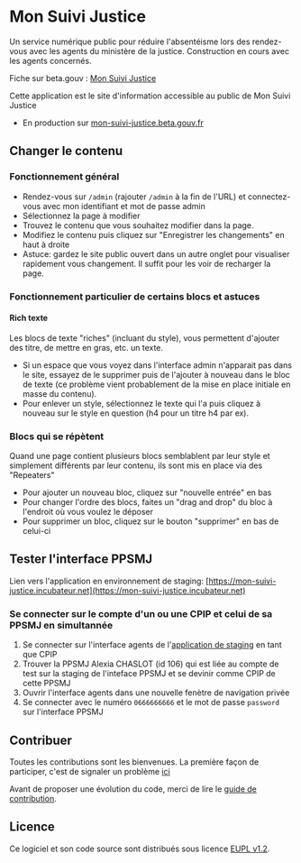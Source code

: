 # Mon Suivi Justice

Un service numérique public pour réduire l'absentéisme lors des rendez-vous avec les agents du ministère de la justice. Construction en cours avec les agents concernés.

Fiche sur beta.gouv : [Mon Suivi Justice](https://beta.gouv.fr/startups/justif.html)

Cette application est le site d'information accessible au public de Mon Suivi Justice

- En production sur [mon-suivi-justice.beta.gouv.fr](https://www.mon-suivi-justice.beta.gouv.fr)

## Changer le contenu
### Fonctionnement général

- Rendez-vous sur `/admin` (rajouter `/admin` à la fin de l'URL) et connectez-vous avec mon identifiant et mot de passe admin
- Sélectionnez la page à modifier
- Trouvez le contenu que vous souhaitez modifier dans la page.
- Modifiez le contenu puis cliquez sur "Enregistrer les changements" en haut à droite
- Astuce: gardez le site public ouvert dans un autre onglet pour visualiser rapidement vous changement. Il suffit pour les voir de recharger la page.

### Fonctionnement particulier de certains blocs et astuces

#### Rich texte

Les blocs de texte "riches" (incluant du style), vous permettent d'ajouter des titre, de mettre en gras, etc. un texte.

- Si un espace que vous voyez dans l'interface admin n'apparait pas dans le site, essayez de le supprimer puis de l'ajouter à nouveau dans le bloc de texte (ce problème vient probablement de la mise en place initiale en masse du contenu).
- Pour enlever un style, sélectionnez le texte qui l'a puis cliquez à nouveau sur le style en question (h4 pour un titre h4 par ex).

### Blocs qui se répètent

Quand une page contient plusieurs blocs semblablent par leur style et simplement différents par leur contenu, ils sont mis en place via des "Repeaters"

- Pour ajouter un nouveau bloc, cliquez sur "nouvelle entrée" en bas
- Pour changer l'ordre des blocs, faites un "drag and drop" du bloc à l'endroit où vous voulez le déposer
- Pour supprimer un bloc, cliquez sur le bouton "supprimer" en bas de celui-ci

## Tester l'interface PPSMJ

Lien vers l'application en environnement de staging: [https://mon-suivi-justice.incubateur.net](https://mon-suivi-justice.incubateur.net)
### Se connecter sur le compte d'un ou une CPIP et celui de sa PPSMJ en simultannée

1. Se connecter sur l'interface agents de l'[application de staging](https://mon-suivi-justice.incubateur.net) en tant que CPIP
2. Trouver la PPSMJ Alexia CHASLOT (id 106) qui est liée au compte de test sur la staging de l'inteface PPSMJ et se devinir comme CPIP de cette PPSMJ
3. Ouvrir l'interface agents dans une nouvelle fenètre de navigation privée
4. Se connecter avec le numéro `0666666666` et le mot de passe `password` sur l'interface PPSMJ

## Contribuer

Toutes les contributions sont les bienvenues. La première façon de participer, c'est de signaler un problème [ici](https://github.com/betagouv/mon-suivi-justice/issues)

Avant de proposer une évolution du code, merci de lire le [guide de contribution](CONTRIBUTING.md).

## Licence

Ce logiciel et son code source sont distribués sous licence [EUPL v1.2](https://choosealicense.com/licenses/eupl-1.2/).
